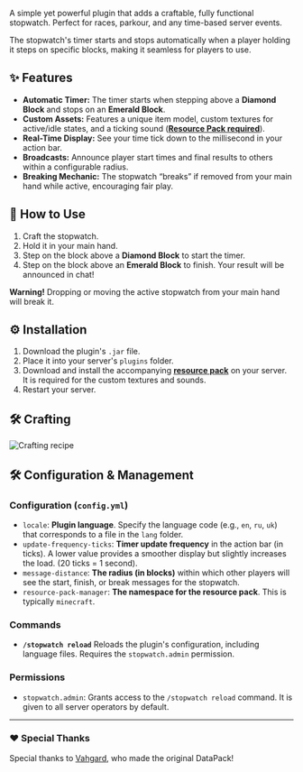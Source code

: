 A simple yet powerful plugin that adds a craftable, fully functional stopwatch. Perfect for races, parkour, and any time-based server events.

The stopwatch's timer starts and stops automatically when a player holding it steps on specific blocks, making it seamless for players to use.

## ✨ Features

  * **Automatic Timer:** The timer starts when stepping above a **Diamond Block** and stops on an **Emerald Block**.
  * **Custom Assets:** Features a unique item model, custom textures for active/idle states, and a ticking sound (**[Resource Pack required](https://modrinth.com/resourcepack/stopwatchrp/)**).
  * **Real-Time Display:** See your time tick down to the millisecond in your action bar.
  * **Broadcasts:** Announce player start times and final results to others within a configurable radius.
  * **Breaking Mechanic:** The stopwatch “breaks” if removed from your main hand while active, encouraging fair play.

## 🚀 How to Use

1.  Craft the stopwatch.
2.  Hold it in your main hand.
3.  Step on the block above a **Diamond Block** to start the timer.
4.  Step on the block above an **Emerald Block** to finish. Your result will be announced in chat\!

**Warning\!** Dropping or moving the active stopwatch from your main hand will break it.

## ⚙️ Installation

1.  Download the plugin's `.jar` file.
2.  Place it into your server's `plugins` folder.
3.  Download and install the accompanying **[resource pack](https://modrinth.com/resourcepack/stopwatchrp/)** on your server. It is required for the custom textures and sounds.
4.  Restart your server.

## 🛠️ Crafting

![Crafting recipe](https://cdn.modrinth.com/data/cached_images/80e5f3d4e893ae4dc926d5774ba88023bc7a60e9.png)

## 🛠️ Configuration & Management

### Configuration (`config.yml`)

  * `locale`: **Plugin language**. Specify the language code (e.g., `en`, `ru`, `uk`) that corresponds to a file in the `lang` folder.
  * `update-frequency-ticks`: **Timer update frequency** in the action bar (in ticks). A lower value provides a smoother display but slightly increases the load. (20 ticks = 1 second).
  * `message-distance`: **The radius (in blocks)** within which other players will see the start, finish, or break messages for the stopwatch.
  * `resource-pack-manager`: **The namespace for the resource pack**. This is typically `minecraft`.

### Commands

  * **`/stopwatch reload`**
    Reloads the plugin's configuration, including language files. Requires the `stopwatch.admin` permission.

### Permissions

  * `stopwatch.admin`: Grants access to the `/stopwatch reload` command. It is given to all server operators by default.

-----

### ❤️ Special Thanks

Special thanks to [Vahgard](https://github.com/vahgard), who made the original DataPack\!
